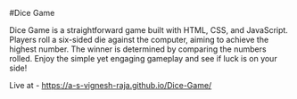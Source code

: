 #Dice Game

Dice Game is a straightforward game built with HTML, CSS, and JavaScript. Players roll a six-sided die against the computer, aiming to achieve the highest number. 
The winner is determined by comparing the numbers rolled. Enjoy the simple yet engaging gameplay and see if luck is on your side!

Live at - https://a-s-vignesh-raja.github.io/Dice-Game/

